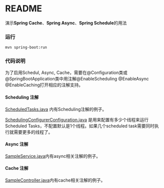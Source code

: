 README
===========================

演示**Spring Cache**、**Spring Async**、**Spring Schedule**的用法

### 运行
```bash
mvn spring-boot:run
```

### 代码说明

为了启用Schedul, Async, Cache，需要在@Configuration类或@SpringBootApplication类中用注解@EnableScheduling @EnableAsync @EnableCaching打开相应的注解支持。

#### Scheduling 注解
[ScheduledTasks.java](src/main/java/cn/devmgr/tutorial/ScheduledTasks.java) 内有Scheduling注解的例子。

[SchedulingConfigurerConfiguration.java](src/main/java/cn/devmgr/tutorial/SchedulingConfigurerConfiguration.java) 是用来配置有多少个线程来运行Scheduled Tasks，不配置默认是1个线程。如果几个scheduled task需要同时执行就需要更多的线程了。

#### Async 注解
[SampleService.java](src/main/java/cn/devmgr/tutorial/SampleService.java)内有async相关注解的例子。

#### Cache 注解
[SampleController.java](src/main/java/cn/devmgr/tutorial/SampleController.java)内有cache相关注解的例子。
